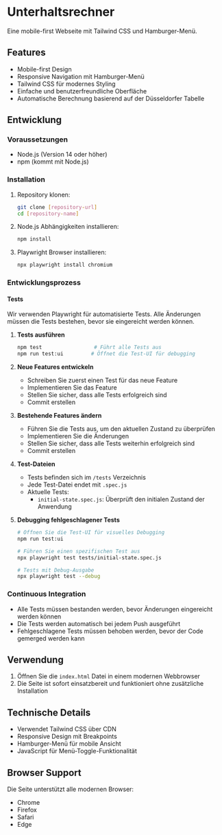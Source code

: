 # Unterhaltsrechner

Eine mobile-first Webseite mit Tailwind CSS und Hamburger-Menü.

## Features

- Mobile-first Design
- Responsive Navigation mit Hamburger-Menü
- Tailwind CSS für modernes Styling
- Einfache und benutzerfreundliche Oberfläche
- Automatische Berechnung basierend auf der Düsseldorfer Tabelle

## Entwicklung

### Voraussetzungen

- Node.js (Version 14 oder höher)
- npm (kommt mit Node.js)

### Installation

1. Repository klonen:
   ```bash
   git clone [repository-url]
   cd [repository-name]
   ```

2. Node.js Abhängigkeiten installieren:
   ```bash
   npm install
   ```

3. Playwright Browser installieren:
   ```bash
   npx playwright install chromium
   ```

### Entwicklungsprozess

#### Tests

Wir verwenden Playwright für automatisierte Tests. Alle Änderungen müssen die Tests bestehen, bevor sie eingereicht werden können.

1. **Tests ausführen**
   ```bash
   npm test                 # Führt alle Tests aus
   npm run test:ui         # Öffnet die Test-UI für debugging
   ```

2. **Neue Features entwickeln**
   - Schreiben Sie zuerst einen Test für das neue Feature
   - Implementieren Sie das Feature
   - Stellen Sie sicher, dass alle Tests erfolgreich sind
   - Commit erstellen

3. **Bestehende Features ändern**
   - Führen Sie die Tests aus, um den aktuellen Zustand zu überprüfen
   - Implementieren Sie die Änderungen
   - Stellen Sie sicher, dass alle Tests weiterhin erfolgreich sind
   - Commit erstellen

4. **Test-Dateien**
   - Tests befinden sich im `/tests` Verzeichnis
   - Jede Test-Datei endet mit `.spec.js`
   - Aktuelle Tests:
     - `initial-state.spec.js`: Überprüft den initialen Zustand der Anwendung

5. **Debugging fehlgeschlagener Tests**
   ```bash
   # Öffnen Sie die Test-UI für visuelles Debugging
   npm run test:ui
   
   # Führen Sie einen spezifischen Test aus
   npx playwright test tests/initial-state.spec.js
   
   # Tests mit Debug-Ausgabe
   npx playwright test --debug
   ```

### Continuous Integration

- Alle Tests müssen bestanden werden, bevor Änderungen eingereicht werden können
- Die Tests werden automatisch bei jedem Push ausgeführt
- Fehlgeschlagene Tests müssen behoben werden, bevor der Code gemerged werden kann

## Verwendung

1. Öffnen Sie die `index.html` Datei in einem modernen Webbrowser
2. Die Seite ist sofort einsatzbereit und funktioniert ohne zusätzliche Installation

## Technische Details

- Verwendet Tailwind CSS über CDN
- Responsive Design mit Breakpoints
- Hamburger-Menü für mobile Ansicht
- JavaScript für Menü-Toggle-Funktionalität

## Browser Support

Die Seite unterstützt alle modernen Browser:
- Chrome
- Firefox
- Safari
- Edge 